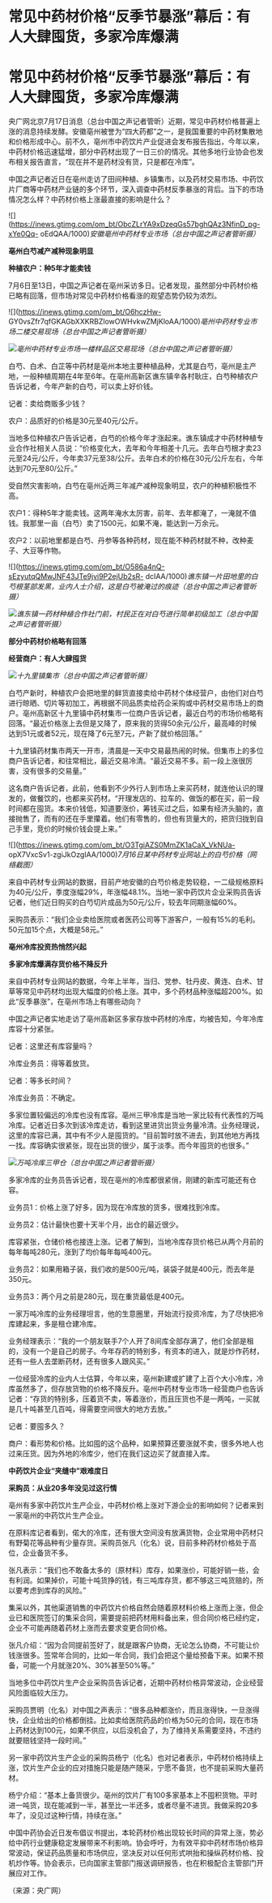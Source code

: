# 常见中药材价格“反季节暴涨”幕后：有人大肆囤货，多家冷库爆满

# 常见中药材价格“反季节暴涨”幕后：有人大肆囤货，多家冷库爆满

央广网北京7月17日消息（总台中国之声记者管昕）近期，常见中药材价格普遍上涨的消息持续发酵。安徽亳州被誉为“四大药都”之一，是我国重要的中药材集散地和价格形成中心。前不久，亳州市中药饮片产业促进会发布报告指出，今年以来，中药材价格迅速猛增，部分中药材出现了一日三价的情况。其他多地行业协会也发布相关报告直言，“现在并不是药材没有货，只是都在冷库”。

中国之声记者近日在亳州走访了田间种植、乡镇集市，以及药材交易市场、中药饮片厂商等中药材产业链的多个环节，深入调查中药材反季暴涨的背后。当下的市场情况怎么样？中药材价格上涨最直接的影响是什么？

![](https://inews.gtimg.com/om_bt/ObcZLrYA9xDzeqGs57bghQAz3NfinD_pg-xYe0Qq-
oEdQAA/1000)_安徽亳州中药材专业市场（总台中国之声记者管昕摄）_

**亳州白芍减产减种现象明显**

**种植农户：种5年才能卖钱**

7月6日至13日，中国之声记者在亳州采访多日。记者发现，虽然部分中药材价格已略有回落，但市场对常见中药材价格看涨的观望态势仍较为浓烈。

![](https://inews.gtimg.com/om_bt/O6hczHw-
GY0vsZfr7qfGKAGbXXKRBZlowOWHvkwZMjKloAA/1000)_亳州中药材专业市场二楼交易现场（总台中国之声记者管昕摄）_

![](https://inews.gtimg.com/om_bt/Ofh8cXDJo5aiLyA_3rvKjQYSEFfsMifCY2iBBrGiVDAi8AA/1000)_亳州中药材专业市场一楼样品区交易现场（总台中国之声记者管昕摄）_

白芍、白术、白芷等中药材是亳州本地主要种植品种，尤其是白芍，亳州是主产地，一般种植周期在4年至6年。在亳州高新区谯东镇辛各村耿庄，白芍种植农户告诉记者，今年产新的白芍，可以卖上好价钱。

记者：卖给商贩多少钱？

农户：品质好的价格是30元至40元/公斤。

当地多位种植农户告诉记者，白芍的价格今年才涨起来。谯东镇成才中药材种植专业合作社相关人员说：“价格变化大，去年和今年相差十几元。去年白芍根才卖23元至24元/公斤，今年卖37元至38/公斤。去年白术的价格在30元/公斤左右，今年达到70元至80/公斤。”

受自然灾害影响，白芍在亳州近两三年减产减种现象明显，农户的种植积极性不高。

农户1：得种5年才能卖钱。这两年淹水太厉害，前年、去年都淹了，一淹就不值钱。我那里一亩（白芍）卖了1500元，如果不淹，能达到一万余元。

农户2：以前地里都是白芍、丹参等各种药材，现在能不种药材就不种，改种麦子、大豆等作物。

![](https://inews.gtimg.com/om_bt/O586a4nQ-sEzyutqQMwJNF43JTe9jvi9P2ejUb2sR-
dcIAA/1000)_谯东镇一片田地里的白芍根茎部发黑，业内人士介绍，这是白芍被淹过的痕迹（总台中国之声记者管昕摄）_

![](https://inews.gtimg.com/om_bt/Os1cJzYenBg3OT_KmR2t65NfbwzlDNRQJUvcau_niK0CUAA/1000)_谯东镇一药材种植合作社门前，村民正在对白芍进行简单初级加工（总台中国之声记者管昕摄）_

**部分中药材价格略有回落**

**经营商户：有人大肆囤货**

![](https://inews.gtimg.com/om_bt/O-R5Pziar1lJGW2f6J2QjNWwv9BbbdrKg4hKMxOMfivKsAA/1000)_十九里镇集市（总台中国之声记者管昕摄）_

白芍产新时，种植农户会把地里的鲜货直接卖给中药材个体经营户，由他们对白芍进行晾晒、切片等初加工，再根据不同品质卖给药企采购或中药材交易市场上的商户。亳州高新区十九里镇中药材集市一位商户告诉记者，最近白芍的市场价格略有回落。“最近价格涨上去但是又降了，原来我的货得50余元/公斤，最高峰的时候达到51元或者52元，现在降了6元至7元，产新了就价格回落。”

十九里镇药材集市两天一开市，清晨是一天中交易最热闹的时候。但集市上的多位商户告诉记者，和往常相比，最近交易冷清。“最近交易不多。前一段上涨很厉害，没有很多的交易量。”

这名商户告诉记者，此前，他看到不少外行人到市场上来买药材，就连他认识的理发的，做餐饮的，也都来买药材。“开理发店的、拉车的、做饭的都在买，前一段时间都在囤货。本来价钱低，知道要涨价，筹钱买过之后，如果有经济头脑的，直接抛售了，而有的还在手里攥着。他们有零售的，但也有货量大的，把货归拢到自己手里，竞价的时候价钱会提上来。”

![](https://inews.gtimg.com/om_bt/O3TgiAZS0MmZK1aCaX_VkNUa-
opX7VxcSv1-zgiJkOzgIAA/1000)_7月16日某中药材专业网站上的白芍价格（网络截图）_

来自中药材专业网站的数据，目前产地安徽的白芍价格走势较稳，一二级规格原料为40元/公斤，季度涨幅29%，年涨幅48.1%。当地一家中药饮片企业采购员告诉记者，他们近日购买的白芍切片成品为50元/公斤，较去年同期涨幅60%。

采购员表示：“我们企业卖给医院或者医药公司等下游客户，一般有15%的毛利。50元加15个点，大概是58元。”

**亳州冷库投资热悄然兴起**

**多家冷库爆满存货价格不降反升**

来自中药材专业网站的数据，今年上半年，当归、党参、牡丹皮、黄连、白术、甘草等常见中药材均出现大幅度的价格上涨。其中，多个药材品种涨幅超200%。如此“反季暴涨”，在亳州市场上有哪些动向？

中国之声记者实地走访了亳州高新区多家存放中药材的冷库，均被告知，今年冷库库容十分紧张。

记者：这里还有库容量吗？

冷库业务员：得等着放货。

记者：等多长时间？

冷库业务员：不确定。

多家位置较偏远的冷库也没有库容。亳州三甲冷库是当地一家比较有代表性的万吨冷库。记者近日多次到该冷库走访，看到这里进货出货业务量冷清。业务经理说，这里的库容已满，其中有不少人是囤货的。“目前暂时放不进去，到其他地方再找一找。库容确实很紧张，现在出货的很少，属于淡季。而今年囤货的也很多。”

![](https://inews.gtimg.com/om_bt/O2Q9gnTvH75AjuaN4oyzec0uAnaEXLdempFkB7lXAkTYwAA/1000)_万吨冷库三甲仓（总台中国之声记者管昕摄）_

多家冷库的业务员告诉记者，现在亳州的冷库都很紧俏，刚建的新库可能还有仓容。

业务员1：价格上涨了好多，因为现在冷库放的货多，很难找到冷库。

业务员2：估计最快也要十天半个月，出仓的最近很少。

库容紧张，仓储价格也接连上涨。记者了解到，当地冷库存货价格已从两个月前的每年每吨280元，涨到了均价每年每吨400元。

业务员2：如果用箱子装，我们收的是500元/吨，装袋子就是400元，而去年是350元。

业务员3：两个月之前是280元，现在重货最低是400元。

一家万吨冷库的业务经理坦言，他的生意圈里，开始流行投资冷库，为了尽快把冷库建起来，多是租仓建冷库。

业务经理表示：“我的一个朋友联手7个人开了8间库全部存满了，他们全部是租的，没有一个是自己的房子。今年存药的特别多，有资本的进入，就是炒作药材，还有一些人去垄断药材，还有很多人跟风买。”

一位经营冷库的业内人士估算，今年以来，亳州新建或扩建了上百个大小冷库，冷库虽然多了，但存放货物的价格不降反升。亳州中药材专业市场一经营商户也告诉记者：“存货的特别多，压着货不卖，等着涨价，而且压货也不是一两吨，一买就是几十吨甚至几百吨，得需要空间很大的地方去放。”

记者：要囤多久？

商户：看形势和价格。比如囤的这个品种，如果预算还要涨就不卖，很多外地人也过来压货。因为外地的冷库少，他们在我们这边买了就直接入库。

**中药饮片企业“夹缝中”艰难度日**

**采购员：从业20多年没见过这行情**

亳州有多家中药饮片生产企业，中药材价格上涨对下游企业的影响如何？记者来到一家亳州的中药饮片生产企业。

在原料库记者看到，偌大的冷库，还有很大空间没有放满货物，企业常用中药材只有野菊花等品种有少量存货。采购员张凡（化名）说，目前多种药材价格处于高位，企业备货不多。

张凡表示：“我们也不敢备太多的（原材料）库存，如果涨价，可能好销一些，会有利润。如果掉价，可能十吨货挣的钱，有三吨库存货，都不够这三吨货赔的，所以要考虑到库存的风险。”

集采以外，其他渠道销售的中药饮片价格自然会随着原材料价格上涨而上涨，但企业已和医院签订的集采合同，需要提前把药材用料备出来，但合同价格已经约定，企业不可能再随着药材上涨而去要求变更合同价格。

张凡介绍：“因为合同提前签好了，就是跟客户协商，无论怎么协商，不可能让价钱涨很多。签常年合同的，比如一年合同，我们会把这个量给预备下来。如果不预备，可能一个月就涨20%、30%甚至50%等。”

当地多位中药饮片生产企业采购员告诉记者，近期中药材价格异常波动，企业经营风险面临较大压力。

采购员贾明（化名）对中国之声表示：“很多品种都涨价，而且涨得快，一旦涨得快，企业给出的价格都倒挂。比如卖给医院药品的价格为50元的合同，现在市场上药材达到100元，如果不供应，以后没机会了，为了维持关系需要坚持，不违约就要赔钱坚持一段时间。”

另一家中药饮片生产企业的采购员杨宁（化名）也对记者表示，中药材价格持续上涨，饮片生产企业的应对措施只能是随产随采，宁愿不备货，也不提前采购大量药材。

杨宁介绍：“基本上备货很少。亳州的饮片厂有100多家基本上不囤积货物。平时进一吨货，现在能减到一半，甚至比一半还多，或者尽量不进货。我做采购20多年了，没见过这种行情，持续在涨。”

中国中药协会近日发布倡议书提出，本轮药材价格出现较长时间的异常上涨，势必给中药行业健康稳定发展带来不利影响。协会呼吁，为有效平抑中药材市场价格异常波动，保证药品质量和市场供应，坚决反对以任何形式哄抬和操纵药材价格、投机炒作等。协会表示，已向国家主管部门报送调研报告，也在积极配合主管部门开展应对工作。

（来源：央广网）

